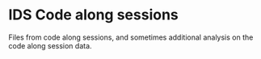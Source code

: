 # IDS Code along sessions

Files from code along sessions, and sometimes additional analysis on the code along session data.
